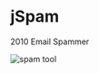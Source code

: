 # jSpam
2010 Email Spammer

![spam tool](https://cloud.githubusercontent.com/assets/8336385/20858983/b1ca25b6-b906-11e6-8894-5ded74d24bcd.JPG)
